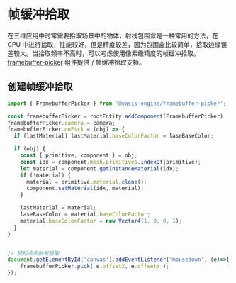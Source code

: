 # 帧缓冲拾取

在三维应用中时常需要拾取场景中的物体，射线包围盒是一种常用的方法，在 CPU 中进行拾取，性能较好，但是精度较差，因为包围盒比较简单，拾取边缘误差较大。当拾取频率不高时，可以考虑使用像素级精度的帧缓冲拾取。[framebuffer-picker]({{book.api}}classes/framebuffer_picker.framebufferpicker.html) 组件提供了帧缓冲拾取支持。

## 创建帧缓冲拾取

```typescript
import { FramebufferPicker } from '@oasis-engine/framebuffer-picker';

const framebufferPicker = rootEntity.addComponent(FramebufferPicker)
framebufferPicker.camera = camera;
framebufferPicker.onPick = (obj) => {
  if (lastMaterial) lastMaterial.baseColorFactor = laseBaseColor;

  if (obj) {
    const { primitive, component } = obj;
    const idx = component.mesh.primitives.indexOf(primitive);
    let material = component.getInstanceMaterial(idx);
    if (!material) {
      material = primitive.material.clone();
      component.setMaterial(idx, material);
    }

    lastMaterial = material;
    laseBaseColor = material.baseColorFactor;
    material.baseColorFactor = new Vector4(1, 0, 0, 1);
  }
}


// 鼠标点击触发拾取
document.getElementById('canvas').addEventListener('mousedown', (e)=>{
    framebufferPicker.pick( e.offsetX, e.offsetY );
});
```